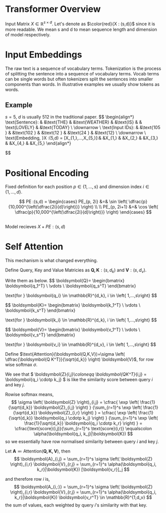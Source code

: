 # Transformer Overview


Input Matrix 
$X \in \mathbb{R}^{s \times d}$. Let's denote as 
$\color{red}{X : (s,d)}$ since it is more readable. We mean s and d to mean sequence length and dimension of model respectively.

# Input Embeddings
The raw text is a sequence of vocabulary terms. Tokenization is the process of splitting the sentence into a sequence of vocabulary terms. Vocab terms can be single words but often tokenizers split the sentences into smaller components than words. In illustrative examples we usually show tokens as words.

## Example
$s=5$, $d$ is usually 512 in the traditional paper.
$$
\begin{align*}
   \text{Sentence}: &
   &\text{THE}     & &\text{WEATHER}   & &\text{IS}    & & \text{LOVELY}   & &\text{TODAY}
   \\
   \downarrow
   \\
   \text{Input IDs}: &
   &\text{105 }    & &\text{102 }      & &\text{12 }   & &\text{24 }   & &\text{12}
   \\
   \downarrow
   \\
   \text{Embedding, }X :(5,d) = [X_{1,},...,X_{5,}]:&
   &X_{1,}      & &X_{2,}   & &X_{3,}   & &X_{4,}   & &X_{5,}
\end{align*}

$$

# Positional Encoding
Fixed definition for each position 
$p \in \left\{1,...,s \right\}$
and dimension index 
$i \in \left\{1,...,d \right\}$.

$$
PE :(s,d)  =
\begin{cases} 
PE_{p, 2i}     &=&   \sin \left( \dfrac{p}{10,000^{\left(\dfrac{2i}{d}\right)}} \right)
\\
\\
PE_{p, 2i+1}   &=&   \cos \left( \dfrac{p}{10,000^{\left(\dfrac{2i}{d}\right)}} \right)
\end{cases}
$$

##
Model recieves $X + PE : (s,d)$

# Self Attention
This mechanism is what changed everything.

Define Query, Key and Value Matricies as $\boldsymbol{Q,K}:(s,d_k)$ and $\boldsymbol{V}:(s,d_v)$.

Write them as below.
$$
\boldsymbol{Q}=
\begin{bmatrix}
   \boldsymbol{q_1^T}   \\
   \vdots   \\
   \boldsymbol{q_s^T} 
\end{bmatrix}

\text{for }
\boldsymbol{q_i} \in \mathbb{R}^{d_k}, i \in \left\{ 1,...,s\right\}
$$

$$
\boldsymbol{K}=
\begin{bmatrix}
   \boldsymbol{k_1^T}   \\
   \vdots   \\
   \boldsymbol{k_s^T} 
\end{bmatrix}

\text{for }
\boldsymbol{k_i} \in \mathbb{R}^{d_k}, i \in \left\{ 1,...,s\right\}
$$

$$
\boldsymbol{V}=
\begin{bmatrix}
   \boldsymbol{v_1^T}   \\
   \vdots   \\
   \boldsymbol{v_s^T} 
\end{bmatrix}

\text{for }
\boldsymbol{v_i} \in \mathbb{R}^{d_v}, i \in \left\{ 1,...,s\right\}
$$

Define 
$\text{Attention}(\boldsymbol{Q,K,V})=\sigma \left( \dfrac{\boldsymbol{Q K^T}}{\sqrt{d_k}} \right) \boldsymbol{V}$, for row wise softmax $\sigma$.

We see that 
$
\boldsymbol{Z}_{i,j}\coloneqq \boldsymbol{QK^T}_{i,j} = \boldsymbol{q_i \cdotp k_j}
$
is like the similarity score between query $i$ and key $j$.

Rowise softmax means,
$$
\sigma \left( \boldsymbol{Z} \right)_{i,j} = 
\cfrac{
   \exp \left( \frac{1}{\sqrt{d_k}} \boldsymbol{Z}_{i,j} \right)
   }
   {\sum_{r=1}^s \exp \left( \frac{1}{\sqrt{d_k}} \boldsymbol{Z}_{i,r} \right)
   } = 
\cfrac{
   \exp \left( \frac{1}{\sqrt{d_k}} \boldsymbol{q_i \cdotp k_j} \right)
   }
   {\sum_{r=1}^s \exp \left( \frac{1}{\sqrt{d_k}} \boldsymbol{q_i \cdotp k_r} \right)
   } = 
\cfrac{\text{score}(i,j)}{\sum_{r=1}^s \text{score}(i,r)}
\equalscolon 
\alpha(\boldsymbol{q_i, k_j}|\boldsymbol{K})
$$
so we essentially have row normalised similarity between query $i$ and key $j$.

Let 
$\boldsymbol{A} \eqqcolon \text{Attention}(\boldsymbol{Q,K,V})$, then
$$
\boldsymbol{A}_{i,j} 
= \sum_{r=1}^s \sigma \left( \boldsymbol{Z} \right)_{i,r}  \boldsymbol{V}_{r,j}
= \sum_{r=1}^s \alpha(\boldsymbol{q_i, k_r}|\boldsymbol{K}) [\boldsymbol{v_r}]_j
$$

and therefore row $i$ is,
$$
\boldsymbol{A_{i,:}}
= \sum_{r=1}^s \sigma \left( \boldsymbol{Z} \right)_{i,r}  \boldsymbol{V}_{r,j}
= \sum_{r=1}^s \alpha(\boldsymbol{q_i, k_r}|\boldsymbol{K})  \boldsymbol{v_r^T}
\in \mathbb{R}^{1,d_v}
$$
the sum of values, each weighted by query $i$'s similarity with that key.